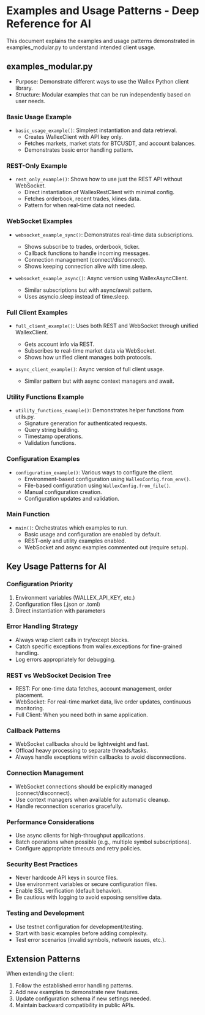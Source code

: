 # Examples and Usage Patterns - Deep Reference for AI

This document explains the examples and usage patterns demonstrated in examples_modular.py to understand intended client usage.

## examples_modular.py

- Purpose: Demonstrate different ways to use the Wallex Python client library.
- Structure: Modular examples that can be run independently based on user needs.

### Basic Usage Example
- `basic_usage_example()`: Simplest instantiation and data retrieval.
  - Creates WallexClient with API key only.
  - Fetches markets, market stats for BTCUSDT, and account balances.
  - Demonstrates basic error handling pattern.

### REST-Only Example
- `rest_only_example()`: Shows how to use just the REST API without WebSocket.
  - Direct instantiation of WallexRestClient with minimal config.
  - Fetches orderbook, recent trades, klines data.
  - Pattern for when real-time data not needed.

### WebSocket Examples
- `websocket_example_sync()`: Demonstrates real-time data subscriptions.
  - Shows subscribe to trades, orderbook, ticker.
  - Callback functions to handle incoming messages.
  - Connection management (connect/disconnect).
  - Shows keeping connection alive with time.sleep.

- `websocket_example_async()`: Async version using WallexAsyncClient.
  - Similar subscriptions but with async/await pattern.
  - Uses asyncio.sleep instead of time.sleep.

### Full Client Examples
- `full_client_example()`: Uses both REST and WebSocket through unified WallexClient.
  - Gets account info via REST.
  - Subscribes to real-time market data via WebSocket.
  - Shows how unified client manages both protocols.

- `async_client_example()`: Async version of full client usage.
  - Similar pattern but with async context managers and await.

### Utility Functions Example
- `utility_functions_example()`: Demonstrates helper functions from utils.py.
  - Signature generation for authenticated requests.
  - Query string building.
  - Timestamp operations.
  - Validation functions.

### Configuration Examples
- `configuration_example()`: Various ways to configure the client.
  - Environment-based configuration using `WallexConfig.from_env()`.
  - File-based configuration using `WallexConfig.from_file()`.
  - Manual configuration creation.
  - Configuration updates and validation.

### Main Function
- `main()`: Orchestrates which examples to run.
  - Basic usage and configuration are enabled by default.
  - REST-only and utility examples enabled.
  - WebSocket and async examples commented out (require setup).

## Key Usage Patterns for AI

### Configuration Priority
1. Environment variables (WALLEX_API_KEY, etc.)
2. Configuration files (.json or .toml)
3. Direct instantiation with parameters

### Error Handling Strategy
- Always wrap client calls in try/except blocks.
- Catch specific exceptions from wallex.exceptions for fine-grained handling.
- Log errors appropriately for debugging.

### REST vs WebSocket Decision Tree
- REST: For one-time data fetches, account management, order placement.
- WebSocket: For real-time market data, live order updates, continuous monitoring.
- Full Client: When you need both in same application.

### Callback Patterns
- WebSocket callbacks should be lightweight and fast.
- Offload heavy processing to separate threads/tasks.
- Always handle exceptions within callbacks to avoid disconnections.

### Connection Management
- WebSocket connections should be explicitly managed (connect/disconnect).
- Use context managers when available for automatic cleanup.
- Handle reconnection scenarios gracefully.

### Performance Considerations
- Use async clients for high-throughput applications.
- Batch operations when possible (e.g., multiple symbol subscriptions).
- Configure appropriate timeouts and retry policies.

### Security Best Practices
- Never hardcode API keys in source files.
- Use environment variables or secure configuration files.
- Enable SSL verification (default behavior).
- Be cautious with logging to avoid exposing sensitive data.

### Testing and Development
- Use testnet configuration for development/testing.
- Start with basic examples before adding complexity.
- Test error scenarios (invalid symbols, network issues, etc.).

## Extension Patterns

When extending the client:
1. Follow the established error handling patterns.
2. Add new examples to demonstrate new features.
3. Update configuration schema if new settings needed.
4. Maintain backward compatibility in public APIs.